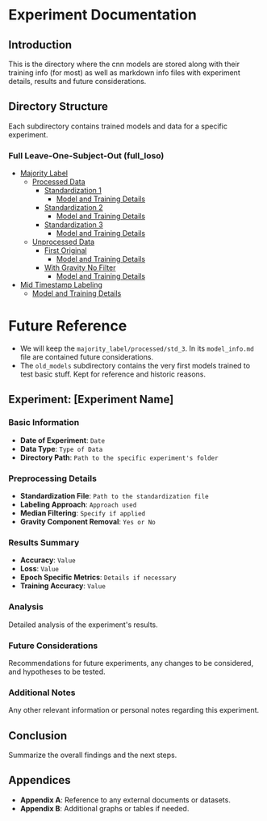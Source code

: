 # Experiment Documentation

## Introduction
This is the directory where the cnn models are stored along with their training info (for most) as well as markdown info
files with experiment details, results and future considerations.

## Directory Structure
Each subdirectory contains trained models and data for a specific experiment.

### Full Leave-One-Subject-Out (full_loso)
- [Majority Label](./full_loso/majority_label)
  - [Processed Data](./full_loso/majority_label/processed)
    - [Standardization 1](./full_loso/majority_label/processed/std_1)
      - [Model and Training Details](./full_loso/majority_label/processed/std_1/model_info.md)
    - [Standardization 2](./full_loso/majority_label/processed/std_2)
      - [Model and Training Details](./full_loso/majority_label/processed/std_2/model_info.md)
    - [Standardization 3](./full_loso/majority_label/processed/std_3)
      - [Model and Training Details](./full_loso/majority_label/processed/std_3/model_info.md)
  - [Unprocessed Data](./full_loso/majority_label/unprocessed)
    - [First Original](./full_loso/majority_label/unprocessed/first_og)
      - [Model and Training Details](./full_loso/majority_label/unprocessed/first_og/model_info.md)
    - [With Gravity No Filter](./full_loso/majority_label/unprocessed/with_grav_no_filter_plain_stdmean)
      - [Model and Training Details](./full_loso/majority_label/unprocessed/with_grav_no_filter_plain_stdmean/model_info.md)
- [Mid Timestamp Labeling](./full_loso/mid_timestamp_labeling)
  - [Model and Training Details](./full_loso/mid_timestamp_labeling/model_info.md)

# Future Reference

- We will keep the `majority_label/processed/std_3`. In its `model_info.md` file are contained future considerations.
- The `old_models` subdirectory contains the very first models trained to test basic stuff. Kept for reference and 
historic reasons.

<!-- Each experiment section should follow the format below -->

## Experiment: [Experiment Name]
### Basic Information
- **Date of Experiment**: `Date`
- **Data Type**: `Type of Data`
- **Directory Path**: `Path to the specific experiment's folder`

### Preprocessing Details
- **Standardization File**: `Path to the standardization file`
- **Labeling Approach**: `Approach used`
- **Median Filtering**: `Specify if applied`
- **Gravity Component Removal**: `Yes or No`

### Results Summary
- **Accuracy**: `Value`
- **Loss**: `Value`
- **Epoch Specific Metrics**: `Details if necessary`
- **Training Accuracy**: `Value`

### Analysis
Detailed analysis of the experiment's results.

### Future Considerations
Recommendations for future experiments, any changes to be considered, and hypotheses to be tested.

### Additional Notes
Any other relevant information or personal notes regarding this experiment.

## Conclusion
Summarize the overall findings and the next steps.

## Appendices
- **Appendix A**: Reference to any external documents or datasets.
- **Appendix B**: Additional graphs or tables if needed.

<!-- Repeat the experiment section for each experiment -->

